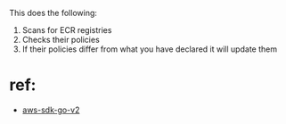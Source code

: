This does the following:


1. Scans for ECR registries
2. Checks their policies
3. If their policies differ from what you have declared it will update them





# ref:
- [aws-sdk-go-v2](https://docs.aws.amazon.com/sdk-for-go/v2/api/service/ecr/)